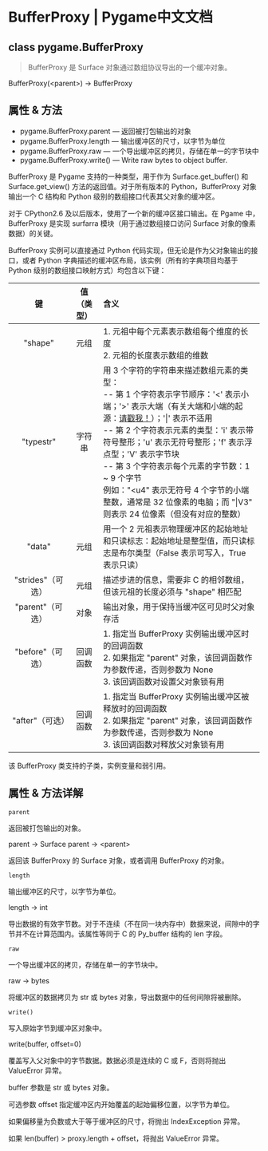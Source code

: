 # BufferProxy | Pygame中文文档

## class pygame.BufferProxy

>BufferProxy 是 Surface 对象通过数组协议导出的一个缓冲对象。

BufferProxy(\<parent>) -> BufferProxy

## 属性 & 方法

* pygame.BufferProxy.parent   —  返回被打包输出的对象
* pygame.BufferProxy.length  —  输出缓冲区的尺寸，以字节为单位
* pygame.BufferProxy.raw  —  一个导出缓冲区的拷贝，存储在单一的字节块中
* pygame.BufferProxy.write()  —  Write raw bytes to object buffer.

BufferProxy 是 Pygame 支持的一种类型，用于作为 Surface.get_buffer() 和 Surface.get_view() 方法的返回值。对于所有版本的 Python，BufferProxy 对象输出一个 C 结构和 Python 级别的数组接口代表其父对象的缓冲区。

对于 CPython2.6 及以后版本，使用了一个新的缓冲区接口输出。在 Pgame 中，BufferProxy 是实现 surfarra 模块（用于通过数组接口访问 Surface 对象的像素数据）的关键。

BufferProxy 实例可以直接通过 Python 代码实现，但无论是作为父对象输出的接口，或者 Python 字典描述的缓冲区布局，该实例（所有的字典项目均基于 Python 级别的数组接口映射方式）均包含以下键：

|键|值（类型）|含义|
|:--:|:--:|:--|
|"shape"|元组|1. 元祖中每个元素表示数组每个维度的长度 </br> 2. 元祖的长度表示数组的维数|
|"typestr"|字符串|用 3 个字符的字符串来描述数组元素的类型：</br> -- 第 1 个字符表示字节顺序：'<' 表示小端；'>' 表示大端（有关大端和小端的起源：[请戳我！](https://fishc.com.cn/home.php?mod=space&uid=9&do=blog&id=1495)）；'\|' 表示不适用 </br> -- 第 2 个字符表示元素的类型：'i' 表示带符号整形；'u' 表示无符号整形；'f' 表示浮点型；'V' 表示字节块 </br> -- 第 3 个字符表示每个元素的字节数：1 ~ 9 个字节 </br> 例如："\<u4" 表示无符号 4 个字节的小端整数，通常是 32 位像素的电脑；而 "\|V3" 则表示 24 位像素（但没有对应的整数）|
|"data"|元组|用一个 2 元祖表示物理缓冲区的起始地址和只读标志：起始地址是整型值，而只读标志是布尔类型（False 表示可写入，True 表示只读）|
|"strides"（可选）|元组|描述步进的信息，需要非 C 的相邻数组，但该元祖的长度必须与 "shape" 相匹配|
|"parent"（可选）|对象|输出对象，用于保持当缓冲区可见时父对象存活|
|"before"（可选）|回调函数|1. 指定当 BufferProxy 实例输出缓冲区时的回调函数 </br> 2. 如果指定 "parent" 对象，该回调函数作为参数传递，否则参数为 None </br> 3. 该回调函数对设置父对象锁有用|
|"after"（可选）|回调函数|1. 指定当 BufferProxy 实例输出缓冲区被释放时的回调函数 </br> 2. 如果指定 "parent" 对象，该回调函数作为参数传递，否则参数为 None </br> 3. 该回调函数对释放父对象锁有用|

该 BufferProxy 类支持的子类，实例变量和弱引用。

## 属性 & 方法详解

`parent`

返回被打包输出的对象。

parent -> Surface
parent -> \<parent>

返回该 BufferProxy 的 Surface 对象，或者调用 BufferProxy 的对象。

`length`

输出缓冲区的尺寸，以字节为单位。

length -> int

导出数据的有效字节数。对于不连续（不在同一块内存中）数据来说，间隙中的字节并不在计算范围内。该属性等同于 C 的 Py_buffer 结构的 len 字段。

`raw`

一个导出缓冲区的拷贝，存储在单一的字节块中。

raw -> bytes

将缓冲区的数据拷贝为 str 或 bytes 对象，导出数据中的任何间隙将被删除。

`write()`

写入原始字节到缓冲区对象中。

write(buffer, offset=0)

覆盖写入父对象中的字节数据。数据必须是连续的 C 或 F，否则将抛出 ValueError 异常。

buffer 参数是 str 或 bytes 对象。

可选参数 offset 指定缓冲区内开始覆盖的起始偏移位置，以字节为单位。

如果偏移量为负数或大于等于缓冲区的尺寸，将抛出 IndexException 异常。

如果 len(buffer) > proxy.length + offset，将抛出 ValueError 异常。
